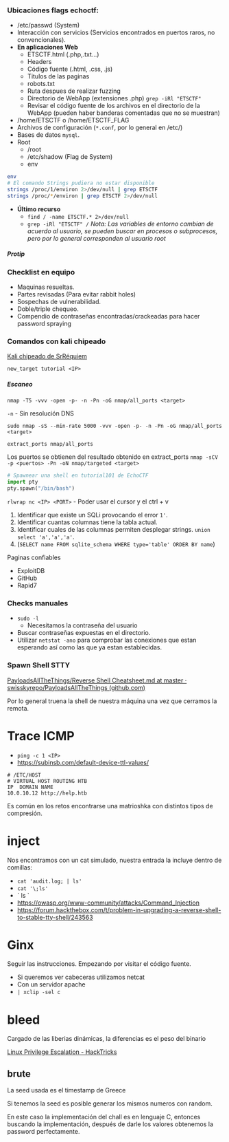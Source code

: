 ### Ubicaciones flags echoctf:
- /etc/passwd (System)
- Interacción con servicios (Servicios encontrados en puertos raros, no convencionales).
- **En aplicaciones Web** 
	- ETSCTF.html (.php,.txt...) 
	- Headers
	- Código fuente (.html, .css, .js)
	- Titulos de las paginas
	- robots.txt
	- Ruta despues de realizar fuzzing
	- Directorio de WebApp (extensiones .php) `grep -iRl "ETSCTF"`
	- Revisar el código fuente de los archivos en el directorio de la WebApp (pueden haber banderas comentadas que no se muestran)
- /home/ETSCTF o /home/ETSCTF_FLAG
- Archivos de configuración (`*.conf`, por lo general en /etc/)
- Bases de datos `mysql`.
- Root 
	- /root
	- /etc/shadow (Flag de System)
	- env
``` Bash
env
# El comando Strings pudiera no estar disponible
strings /proc/1/environ 2>/dev/null | grep ETSCTF 
strings /proc/*/environ | grep ETSCTF 2>/dev/null
```
- **Último recurso**
	- `find / -name ETSCTF.* 2>/dev/null`
	-  `grep -iRl "ETSCTF" /`
*Nota: Las variables de entorno cambian de acuerdo al usuario, se pueden buscar en procesos o subprocesos, pero por lo general corresponden al usuario root*
##### Protip
### Checklist en equipo
- Maquinas resueltas.
- Partes revisadas (Para evitar rabbit holes)
- Sospechas de vulnerabilidad.
- Doble/triple chequeo.
- Compendio de contraseñas encontradas/crackeadas para hacer password spraying

### Comandos con kali chipeado
[Kali chipeado de SrRéquiem](https://gist.github.com/srrequiem/46631335f7a5a950c85a55a12dadaf56)

`new_target tutorial <IP>`

##### Escaneo 
`nmap -T5 -vvv -open -p- -n -Pn -oG nmap/all_ports <target>` 

`-n` - Sin resolución DNS

`sudo nmap -sS --min-rate 5000 -vvv -open -p- -n -Pn -oG nmap/all_ports <target>`

`extract_ports nmap/all_ports`

Los puertos se obtienen del resultado obtenido en extract_ports
`nmap -sCV -p <puertos> -Pn -oN nmap/targeted <target>`

``` Python
# Spawnear una shell en tutorial101 de EchoCTF
import pty
pty.spawn("/bin/bash")
```

`rlwrap nc <IP> <PORT>` - Poder usar el cursor y el ctrl + v

1. Identificar que existe un SQLi provocando el error `1'`.
2. Identificar cuantas columnas tiene la tabla actual.
3. Identificar cuales de las columnas permiten desplegar strings. `union select 'a','a','a'`.
4. (`SELECT name FROM sqlite_schema WHERE type='table' ORDER BY name`)

Paginas confiables 
- ExploitDB
- GitHub
- Rapid7

### Checks manuales
- `sudo -l`
	- Necesitamos la contraseña del usuario
- Buscar contraseñas expuestas en el directorio.
- Utilizar `netstat -ano` para comprobar las conexiones que estan esperando así como las que ya estan establecidas.

### Spawn Shell STTY
[PayloadsAllTheThings/Reverse Shell Cheatsheet.md at master · swisskyrepo/PayloadsAllTheThings (github.com)](https://github.com/swisskyrepo/PayloadsAllTheThings/blob/master/Methodology%20and%20Resources/Reverse%20Shell%20Cheatsheet.md#spawn-tty-shell)

Por lo general truena la shell de nuestra máquina una vez que cerramos la remota.
# Trace ICMP
- `ping -c 1 <IP>`
- https://subinsb.com/default-device-ttl-values/
```
# /ETC/HOST
# VIRTUAL HOST ROUTING HTB
IP  DOMAIN NAME
10.0.10.12 http://help.htb
```


Es común en los retos encontrarse una matrioshka con distintos tipos de compresión.

# inject
Nos encontramos con un cat simulado, nuestra entrada la incluye dentro de comillas: 
- `cat 'audit.log; | ls'`
- `cat '\;ls'`
- \` ls \` 
- https://owasp.org/www-community/attacks/Command_Injection
- https://forum.hackthebox.com/t/problem-in-upgrading-a-reverse-shell-to-stable-tty-shell/243563

# Ginx
Seguir las instrucciones. Empezando por visitar el código fuente.

- Si queremos ver cabeceras utilizamos netcat
- Con un servidor apache
- `| xclip -sel c`

# bleed

Cargado de las liberias dinámicas, la diferencias es el peso del binario

[Linux Privilege Escalation - HackTricks](https://book.hacktricks.xyz/linux-hardening/privilege-escalation#ld_preload-and-ld_library_path)

## brute
La seed usada es el timestamp de Greece

Si tenemos la seed es posible generar los mismos numeros con random.

En este caso la implementación del chall es en lenguaje C, entonces buscando la implementación, después de darle los valores obtenemos la password perfectamente.